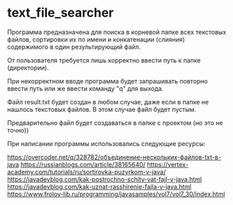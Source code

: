 # text_file_searcher

Программа предназначена для поиска в корневой папке всех текстовых файлов, сортировки их по имени и конкатенации (слияния)
содержимого в один результирующий файл.

От пользователя требуется лишь корректно ввести путь к папке (директории).

При некорректном вводе программа будет запрашивать повторно ввести путь или же ввести команду "q" для выхода.

Файл result.txt будет создан в любом случае, даже если в папке не нашлось текстовых файлов. В этом случае файл будет пустым.

Предварительно файл будет создаваться в папке с проектом (но это не точно))

При написании программы использовались следующие ресурсы:

https://overcoder.net/q/328782/объединение-нескольких-файлов-txt-в-java
https://russianblogs.com/article/38165640/
https://vertex-academy.com/tutorials/ru/sortirovka-puzyrkom-v-java/
https://javadevblog.com/kak-postrochno-schity-vat-fajl-v-java.html
https://javadevblog.com/kak-uznat-rasshirenie-fajla-v-java.html
https://www.frolov-lib.ru/programming/javasamples/vol7/vol7_30/index.html
